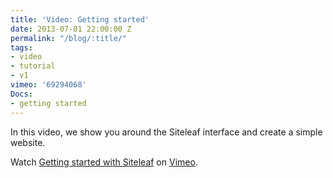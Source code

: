 ```yaml
---
title: 'Video: Getting started'
date: 2013-07-01 22:00:00 Z
permalink: "/blog/:title/"
tags:
- video
- tutorial
- v1
vimeo: '69294068'
Docs:
- getting started
---
```


In this video, we show you around the Siteleaf interface and create a simple website.

Watch <a href="http://vimeo.com/69294068">Getting started with Siteleaf</a> on <a href="http://vimeo.com">Vimeo</a>.

